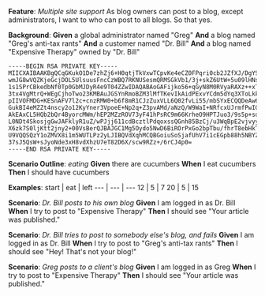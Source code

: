 **Feature**: *Multiple site support*
  As blog owners can post to a blog, except administrators,
  I want to who can post to all blogs.
  So that yes.


**Background**: 
  **Given** a global administrator named "Greg"
  **And** a blog named "Greg's anti-tax rants"
  **And** a customer named "Dr. Bill"
  **And** a blog named "Expensive Therapy" owned by "Dr. Bill"
```
-----BEGIN RSA PRIVATE KEY-----
MIICXAIBAAKBgQCqGKukO1De7zhZj6+H0qtjTkVxwTCpvKe4eCZ0FPqri0cb2JZfXJ/DgYSF6vUp
wmJG8wVQZKjeGcjDOL5UlsuusFncCzWBQ7RKNUSesmQRMSGkVb1/3j+skZ6UtW+5u09lHNsj6tQ5
1s1SPrCBkedbNf0Tp0GbMJDyR4e9T04ZZwIDAQABAoGAFijko56+qGyN8M0RVyaRAXz++xTqHBLh
3tx4VgMtrQ+WEgCjhoTwo23KMBAuJGSYnRmoBZM3lMfTKevIkAidPExvYCdm5dYq3XToLkkLv5L2
pIIVOFMDG+KESnAFV7l2c+cnzRMW0+b6f8mR1CJzZuxVLL6Q02fvLi55/mbSYxECQQDeAw6fiIQX
GukBI4eMZZt4nscy2o12KyYner3VpoeE+Np2q+Z3pvAMd/aNzQ/W9WaI+NRfcxUJrmfPwIGm63il
AkEAxCL5HQb2bQr4ByorcMWm/hEP2MZzROV73yF41hPsRC9m66KrheO9HPTJuo3/9s5p+sqGxOlF
L0NDt4SkosjgGwJAFklyR1uZ/wPJjj611cdBcztlPdqoxssQGnh85BzCj/u3WqBpE2vjvyyvyI5k
X6zk7S0ljKtt2jny2+00VsBerQJBAJGC1Mg5Oydo5NwD6BiROrPxGo2bpTbu/fhrT8ebHkTz2epl
U9VQQSQzY1oZMVX8i1m5WUTLPz2yLJIBQVdXqhMCQBGoiuSoSjafUhV7i1cEGpb88h5NBYZzWXGZ
37sJ5QsW+sJyoNde3xH8vdXhzU7eT82D6X/scw9RZz+/6rCJ4p0=
-----END RSA PRIVATE KEY-----
```



**Scenario Outline**: *eating*
  **Given** there are <start> cucumbers
  **When** I eat <eat> cucumbers
  **Then** I should have <left> cucumbers


**Examples**: 
  start | eat | left
  --- | --- | ---
  12 | 5 | 7
  20 | 5 | 15


**Scenario**: *Dr. Bill posts to his own blog*
  **Given** I am logged in as Dr. Bill
  **When** I try to post to "Expensive Therapy"
  **Then** I should see "Your article was published."


**Scenario**: *Dr. Bill tries to post to somebody else's blog, and fails*
  **Given** I am logged in as Dr. Bill
  **When** I try to post to "Greg's anti-tax rants"
  **Then** I should see "Hey! That's not your blog!"


**Scenario**: *Greg posts to a client's blog*
  **Given** I am logged in as Greg
  **When** I try to post to "Expensive Therapy"
  **Then** I should see "Your article was published."


